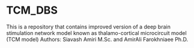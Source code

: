# TCM_DBS
This is a repository that contains improved version of a deep brain stimulation network model known as thalamo-cortical microcircuit model (TCM model) 
Authors: Siavash Amiri M.Sc. and AmirAli Farokhniaee Ph.D.
